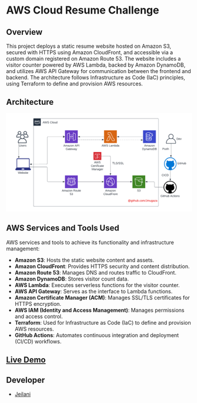 # AWS Cloud Resume Challenge

## Overview

This project deploys a static resume website hosted on Amazon S3, secured with HTTPS using Amazon CloudFront, and accessible via a custom domain registered on Amazon Route 53. The website includes a visitor counter powered by AWS Lambda, backed by Amazon DynamoDB, and utilizes AWS API Gateway for communication between the frontend and backend. The architecture follows Infrastructure as Code (IaC) principles, using Terraform to define and provision AWS resources.



## Architecture


![Architecture Diagram](Portfolio/images/Cloud-Resume-Architechture.png)


## AWS Services and Tools Used

AWS services and tools to achieve its functionality and infrastructure management:

- **Amazon S3**: Hosts the static website content and assets.
- **Amazon CloudFront**: Provides HTTPS security and content distribution.
- **Amazon Route 53**: Manages DNS and routes traffic to CloudFront.
- **Amazon DynamoDB**: Stores visitor count data.
- **AWS Lambda**: Executes serverless functions for the visitor counter.
- **AWS API Gateway**: Serves as the interface to Lambda functions.
- **Amazon Certificate Manager (ACM)**: Manages SSL/TLS certificates for HTTPS encryption.
- **AWS IAM (Identity and Access Management)**: Manages permissions and access control.
- **Terraform**: Used for Infrastructure as Code (IaC) to define and provision AWS resources.
- **GitHub Actions**: Automates continuous integration and deployment (CI/CD) workflows.


## [Live Demo](https://jeilanim.com/)




## Developer

- [Jeilani](https://www.linkedin.com/in/j-mugaza)
